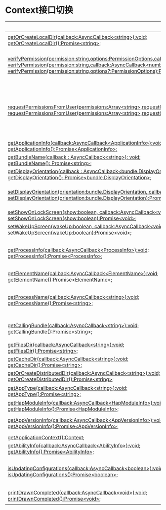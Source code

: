 # Context接口切换


  | FA接口 | Stage模型接口对应d.ts文件 | Stage对应接口或字段 | 
| -------- | -------- | -------- |
| [getOrCreateLocalDir(callback:AsyncCallback&lt;string&gt;):void;](../reference/apis-ability-kit/js-apis-inner-app-context.md#contextgetorcreatelocaldir7)<br/>[getOrCreateLocalDir():Promise&lt;string&gt;;](../reference/apis-ability-kit/js-apis-inner-app-context.md#contextgetorcreatelocaldir7-1) | Stage模型无对应接口 | Stage模型应用在应用根目录下没有操作权限，不提供对应接口 |
| [verifyPermission(permission:string,options:PermissionOptions,callback:AsyncCallback&lt;number&gt;):void;](../reference/apis-ability-kit/js-apis-inner-app-context.md#contextverifypermission7)<br/>[verifyPermission(permission:string,callback:AsyncCallback&lt;number&gt;):void;](../reference/apis-ability-kit/js-apis-inner-app-context.md#contextverifypermission7-1)<br/>[verifyPermission(permission:string,options?:PermissionOptions):Promise&lt;number&gt;;](../reference/apis-ability-kit/js-apis-inner-app-context.md#contextverifypermission7-2) | \@ohos.abilityAccessCtrl.d.ts | [verifyAccessTokenSync(tokenID: number, permissionName: Permissions): GrantStatus;](../reference/apis-ability-kit/js-apis-abilityAccessCtrl.md#verifyaccesstokensync9)<br/>[verifyAccessToken(tokenID: number, permissionName: Permissions): Promise&lt;GrantStatus&gt;;](../reference/apis-ability-kit/js-apis-abilityAccessCtrl.md#verifyaccesstoken9) |
| [requestPermissionsFromUser(permissions:Array&lt;string&gt;,requestCode:number,resultCallback:AsyncCallback&lt;PermissionRequestResult&gt;):void;](../reference/apis-ability-kit/js-apis-inner-app-context.md#contextrequestpermissionsfromuser7)<br/>[requestPermissionsFromUser(permissions:Array&lt;string&gt;,requestCode:number):Promise&lt;PermissionRequestResult&gt;;](../reference/apis-ability-kit/js-apis-inner-app-context.md#contextrequestpermissionsfromuser7-1) | \@ohos.abilityAccessCtrl.d.ts | [requestPermissionsFromUser(context: Context, permissionList: Array&lt;Permissions&gt;, requestCallback: AsyncCallback&lt;PermissionRequestResult&gt;) : void;](../reference/apis-ability-kit/js-apis-abilityAccessCtrl.md#requestpermissionsfromuser9)<br/>[requestPermissionsFromUser(context: Context, permissionList: Array&lt;Permissions&gt;) : Promise&lt;PermissionRequestResult&gt;;](../reference/apis-ability-kit/js-apis-abilityAccessCtrl.md#requestpermissionsfromuser9-1) |
| [getApplicationInfo(callback:AsyncCallback&lt;ApplicationInfo&gt;):void;](../reference/apis-ability-kit/js-apis-inner-app-context.md#contextgetapplicationinfo7)<br/>[getApplicationInfo():Promise&lt;ApplicationInfo&gt;;](../reference/apis-ability-kit/js-apis-inner-app-context.md#contextgetapplicationinfo7-1) | application\Context.d.ts | [applicationInfo: ApplicationInfo;](../reference/apis-ability-kit/js-apis-inner-application-context.md#属性) |
| [getBundleName(callback : AsyncCallback&lt;string&gt;): void;](../reference/apis-ability-kit/js-apis-inner-app-context.md#contextgetbundlename7)<br/>[getBundleName(): Promise&lt;string&gt;;](../reference/apis-ability-kit/js-apis-inner-app-context.md#contextgetbundlename7-1) | application\UIAbilityContext.d.ts | [abilityInfo.bundleName: string;](../reference/apis-ability-kit/js-apis-inner-application-uiAbilityContext.md#属性) |
| [getDisplayOrientation(callback : AsyncCallback&lt;bundle.DisplayOrientation&gt;): void;](../reference/apis-ability-kit/js-apis-inner-app-context.md#contextgetdisplayorientation7)<br/>[getDisplayOrientation(): Promise&lt;bundle.DisplayOrientation&gt;;](../reference/apis-ability-kit/js-apis-inner-app-context.md#contextgetdisplayorientation7-1) | \@ohos.screen.d.ts | [readonly orientation: Orientation;](../reference/apis-arkui/js-apis-screen-sys.md#orientation) |
| [setDisplayOrientation(orientation:bundle.DisplayOrientation, callback:AsyncCallback&lt;void&gt;):void;](../reference/apis-ability-kit/js-apis-inner-app-context.md#contextsetdisplayorientation7)<br/>[setDisplayOrientation(orientation:bundle.DisplayOrientation):Promise&lt;void&gt;;](../reference/apis-ability-kit/js-apis-inner-app-context.md#contextsetdisplayorientation7-1) | \@ohos.screen.d.ts | [setOrientation(orientation: Orientation, callback: AsyncCallback&lt;void&gt;): void;](../reference/apis-arkui/js-apis-screen-sys.md#setorientation)<br/>[setOrientation(orientation: Orientation): Promise&lt;void&gt;;](../reference/apis-arkui/js-apis-screen-sys.md#setorientation-1) |
| [setShowOnLockScreen(show:boolean, callback:AsyncCallback&lt;void&gt;):void;](../reference/apis-ability-kit/js-apis-inner-app-context.md#contextsetshowonlockscreendeprecated)<br/>[setShowOnLockScreen(show:boolean):Promise&lt;void&gt;;](../reference/apis-ability-kit/js-apis-inner-app-context.md#contextsetshowonlockscreendeprecated-1) | \@ohos.window.d.ts | [setShowOnLockScreen(showOnLockScreen: boolean): void;](../reference/apis-arkui/js-apis-window-sys.md#setshowonlockscreen9) |
| [setWakeUpScreen(wakeUp:boolean, callback:AsyncCallback&lt;void&gt;):void;](../reference/apis-ability-kit/js-apis-inner-app-context.md#contextsetwakeupscreendeprecated)<br/>[setWakeUpScreen(wakeUp:boolean):Promise&lt;void&gt;;](../reference/apis-ability-kit/js-apis-inner-app-context.md#contextsetwakeupscreendeprecated-1) | \@ohos.window.d.ts | [setWakeUpScreen(wakeUp: boolean): void;](../reference/apis-arkui/js-apis-window-sys.md#setwakeupscreen9) |
| [getProcessInfo(callback:AsyncCallback&lt;ProcessInfo&gt;):void;](../reference/apis-ability-kit/js-apis-inner-app-context.md#contextgetprocessinfo7)<br/>[getProcessInfo():Promise&lt;ProcessInfo&gt;;](../reference/apis-ability-kit/js-apis-inner-app-context.md#contextgetprocessinfo7-1) | \@ohos.app.ability.abilityManager.d.ts | [getAbilityRunningInfos(callback: AsyncCallback&lt;Array&lt;AbilityRunningInfo&gt;&gt;): void;](../reference/apis-ability-kit/js-apis-app-ability-abilityManager-sys.md#getabilityrunninginfos)<br/>[getAbilityRunningInfos(): Promise&lt;Array&lt;AbilityRunningInfo&gt;&gt;;](../reference/apis-ability-kit/js-apis-app-ability-abilityManager.md#getabilityrunninginfos) |
| [getElementName(callback:AsyncCallback&lt;ElementName&gt;):void;](../reference/apis-ability-kit/js-apis-inner-app-context.md#contextgetelementname7)<br/>[getElementName():Promise&lt;ElementName&gt;;](../reference/apis-ability-kit/js-apis-inner-app-context.md#contextgetelementname7-1) | application\UIAbilityContext.d.ts | [abilityInfo.name: string;](../reference/apis-ability-kit/js-apis-inner-application-uiAbilityContext.md#属性)<br/>[abilityInfo.bundleName: string;](../reference/apis-ability-kit/js-apis-inner-application-uiAbilityContext.md#属性) |
| [getProcessName(callback:AsyncCallback&lt;string&gt;):void;](../reference/apis-ability-kit/js-apis-inner-app-context.md#contextgetprocessname7)<br/>[getProcessName():Promise&lt;string&gt;;](../reference/apis-ability-kit/js-apis-inner-app-context.md#contextgetprocessname7-1) | \@ohos.app.ability.abilityManager.d.ts | [getAbilityRunningInfos(callback: AsyncCallback&lt;Array&lt;AbilityRunningInfo&gt;&gt;): void;](../reference/apis-ability-kit/js-apis-app-ability-abilityManager-sys.md#getabilityrunninginfos)<br/>[getAbilityRunningInfos(): Promise&lt;Array&lt;AbilityRunningInfo&gt;&gt;;](../reference/apis-ability-kit/js-apis-app-ability-abilityManager.md#getabilityrunninginfos) |
| [getCallingBundle(callback:AsyncCallback&lt;string&gt;):void;](../reference/apis-ability-kit/js-apis-inner-app-context.md#contextgetcallingbundle7)<br/>[getCallingBundle():Promise&lt;string&gt;;](../reference/apis-ability-kit/js-apis-inner-app-context.md#contextgetcallingbundle7-1) | Stage模型无对应接口 | Stage模型应用可以使用Want.parameters的ohos.aafwk.param.callerUid参数，获取调用方的应用信息 |
| [getFilesDir(callback:AsyncCallback&lt;string&gt;):void;](../reference/apis-ability-kit/js-apis-inner-app-context.md#contextgetfilesdir)<br/>[getFilesDir():Promise&lt;string&gt;;](../reference/apis-ability-kit/js-apis-inner-app-context.md#contextgetfilesdir-1) | application\Context.d.ts | [filesDir: string;](../reference/apis-ability-kit/js-apis-inner-application-context.md#属性) |
| [getCacheDir(callback:AsyncCallback&lt;string&gt;):void;](../reference/apis-ability-kit/js-apis-inner-app-context.md#contextgetcachedir)<br/>[getCacheDir():Promise&lt;string&gt;;](../reference/apis-ability-kit/js-apis-inner-app-context.md#contextgetcachedir-1) | application\Context.d.ts | [cacheDir: string;](../reference/apis-ability-kit/js-apis-inner-application-context.md#属性) |
| [getOrCreateDistributedDir(callback:AsyncCallback&lt;string&gt;):void;](../reference/apis-ability-kit/js-apis-inner-app-context.md#contextgetorcreatedistributeddir7)<br/>[getOrCreateDistributedDir():Promise&lt;string&gt;;](../reference/apis-ability-kit/js-apis-inner-app-context.md#contextgetorcreatedistributeddir7-1) | application\Context.d.ts | [distributedFilesDir: string;](../reference/apis-ability-kit/js-apis-inner-application-context.md#属性) |
| [getAppType(callback:AsyncCallback&lt;string&gt;):void;](../reference/apis-ability-kit/js-apis-inner-app-context.md#contextgetapptype7)<br/>[getAppType():Promise&lt;string&gt;;](../reference/apis-ability-kit/js-apis-inner-app-context.md#contextgetapptype7-1) | application\UIAbilityContext.d.ts | 通过abilityInfo字段的type属性获取<br/>[abilityInfo.type: bundleManager.AbilityType;](../reference/apis-ability-kit/js-apis-inner-application-uiAbilityContext.md#属性) |
| [getHapModuleInfo(callback:AsyncCallback&lt;HapModuleInfo&gt;):void;](../reference/apis-ability-kit/js-apis-inner-app-context.md#contextgethapmoduleinfo7)<br/>[getHapModuleInfo():Promise&lt;HapModuleInfo&gt;;](../reference/apis-ability-kit/js-apis-inner-app-context.md#contextgethapmoduleinfo7-1) | application\UIAbilityContext.d.ts | [currentHapModuleInfo: HapModuleInfo;](../reference/apis-ability-kit/js-apis-inner-application-uiAbilityContext.md#属性) |
| [getAppVersionInfo(callback:AsyncCallback&lt;AppVersionInfo&gt;):void;](../reference/apis-ability-kit/js-apis-inner-app-context.md#contextgetappversioninfo7)<br/>[getAppVersionInfo():Promise&lt;AppVersionInfo&gt;;](../reference/apis-ability-kit/js-apis-inner-app-context.md#contextgetappversioninfo7-1) | bundle\bundleInfo.d.ts | [readonly name: string;](../reference/apis-ability-kit/js-apis-bundleManager-bundleInfo.md#bundleinfo-1)<br/>[readonly versionCode: number;](../reference/apis-ability-kit/js-apis-bundleManager-bundleInfo.md#bundleinfo-1)<br/>[readonly versionName: string;](../reference/apis-ability-kit/js-apis-bundleManager-bundleInfo.md#bundleinfo-1) |
| [getApplicationContext():Context;](../reference/apis-ability-kit/js-apis-inner-app-context.md#contextgetapplicationcontext7) | application\Context.d.ts | [getApplicationContext(): ApplicationContext;](../reference/apis-ability-kit/js-apis-inner-application-context.md#contextgetapplicationcontext) |
| [getAbilityInfo(callback:AsyncCallback&lt;AbilityInfo&gt;):void;](../reference/apis-ability-kit/js-apis-inner-app-context.md#contextgetabilityinfo7)<br/>[getAbilityInfo():Promise&lt;AbilityInfo&gt;;](../reference/apis-ability-kit/js-apis-inner-app-context.md#contextgetabilityinfo7-1) | application\UIAbilityContext.d.ts | [abilityInfo: AbilityInfo;](../reference/apis-ability-kit/js-apis-inner-application-uiAbilityContext.md#属性) |
| [isUpdatingConfigurations(callback:AsyncCallback&lt;boolean&gt;):void;](../reference/apis-ability-kit/js-apis-inner-app-context.md#contextisupdatingconfigurations7)<br/>[isUpdatingConfigurations():Promise&lt;boolean&gt;;](../reference/apis-ability-kit/js-apis-inner-app-context.md#contextisupdatingconfigurations7-1) | Stage模型无对应接口 | 在系统环境变化时，应用不会重启，调用onConfigurationUpdated接口通知应用，该接口在FA模型是空实现接口，Stage模型不提供对应接口 |
| [printDrawnCompleted(callback:AsyncCallback&lt;void&gt;):void;](../reference/apis-ability-kit/js-apis-inner-app-context.md#contextprintdrawncompleted7)<br/>[printDrawnCompleted():Promise&lt;void&gt;;](../reference/apis-ability-kit/js-apis-inner-app-context.md#contextprintdrawncompleted7-1) | Stage模型无对应接口 | 该接口在FA模型是空实现接口，不影响应用功能，Stage模型不提供对应接口 |
